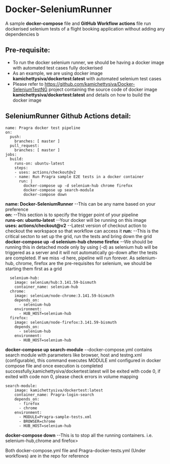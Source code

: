 # Docker-SeleniumRunner
A sample **docker-compose** file and **GitHub Workflow actions** file run dockerised selenium tests of a flight booking application without adding any dependencies b

## Pre-requisite:
- To run the docker selenium runner, we should be having a docker image with automated test cases fully dockerised
- As an example, we are using docker image **kamichettysiva/dockertest:latest** with automated selenium test cases
- Please refer to https://github.com/kamichettysiva/Docker-SeleniumTestNG project containing the source code of docker image **kamichettysiva/dockertest:latest** and details on how to build the docker image


## SeleniumRunner Github Actions detail:

```
name: Pragra docker test pipeline
on:
  push:
    branches: [ master ]
  pull_request:
    branches: [ master ]
jobs:
  build:
    runs-on: ubuntu-latest
    steps:
    - uses: actions/checkout@v2
    - name: Run Pragra sample E2E tests in a docker container
      run: |
        docker-compose up -d selenium-hub chrome firefox
        docker-compose up search-module
        docker-compose down               
```
**name: Docker-SeleniumRunner** --This can be any name based on your preference <br> **on:** --This section is to specify the trigger point of your pipeline <br> **runs-on: ubuntu-latest** --Your docker will be running on this image <br> **uses: actions/checkout@v2** --Latest version of checkout action to checkout the workspace so that workflow can access it **run:** --This is the critical secton to set up the grid, run the tests and bring down the grid <br> **docker-compose up -d selenium-hub chrome firefox** --We should be running this in detached mode only by using (-d) as selenium hub will be triggered as a server and it will not automatically go-down after the tests are completed. If we miss -d here, pipeline will run forever. As selenium-hub, chrome, firefox are the pre-requisites for selenium, we should be starting them first as a grid

```
  selenium-hub:
    image: selenium/hub:3.141.59-bismuth
    container_name: selenium-hub
  chrome:
    image: selenium/node-chrome:3.141.59-bismuth
    depends_on:
      - selenium-hub
    environment:
      - HUB_HOST=selenium-hub
  firefox:
    image: selenium/node-firefox:3.141.59-bismuth
    depends_on:
      - selenium-hub
    environment:
      - HUB_HOST=selenium-hub
```

**docker-compose up search-module** --docker-compose.yml contains search module with parameters like browser, host and testng.xml (configurable), this command executes MODULE xml configured in docker compose file and once execution is completed successfully,kamichettysiva/dockertest:latest will be exited with code 0, if exited with code non 0, please check errors in volume mapping

```
search-module:
    image: kamichettysiva/dockertest:latest
    container_name: Pragra-login-search
    depends_on:
      - firefox
      - chrome
    environment:
      - MODULE=Pragra-sample-tests.xml
      - BROWSER=chrome
      - HUB_HOST=selenium-hub
```

**docker-compose down** --This is to stop all the running containers. i.e. selenium-hub,chrome and firefox>
        
        
Both docker-compose.yml file and Pragra-docker-tests.yml (Under workflows) are in the repo for reference  

